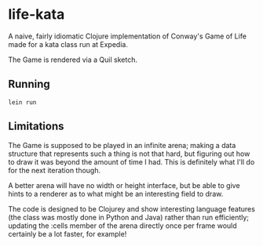 # life-kata

A naive, fairly idiomatic Clojure implementation of Conway's Game of
Life made for a kata class run at Expedia.

The Game is rendered via a Quil sketch.

## Running

`lein run`

## Limitations

The Game is supposed to be played in an infinite arena; making a data
structure that represents such a thing is not that hard, but figuring
out how to draw it was beyond the amount of time I had. This is
definitely what I'll do for the next iteration though.

A better arena will have no width or height interface, but be able to
give hints to a renderer as to what might be an interesting field to
draw.

The code is designed to be Clojurey and show interesting language
features (the class was mostly done in Python and Java) rather than
run efficiently; updating the :cells member of the arena directly once
per frame would certainly be a lot faster, for example!
